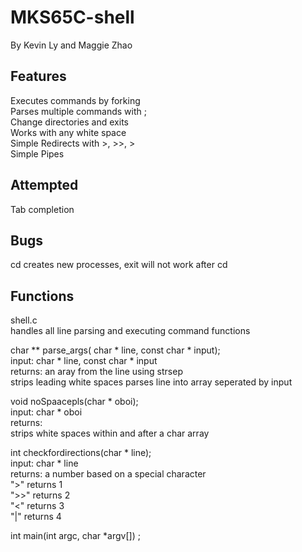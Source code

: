 # MKS65C-shell
By Kevin Ly and Maggie Zhao

## Features
  Executes commands by forking <br />
  Parses multiple commands with ;<br />
  Change directories and exits  <br />
  Works with any white space<br />
  Simple Redirects with >, >>, ><br />
  Simple Pipes<br />

## Attempted
  Tab completion

## Bugs
  cd creates new processes, exit will not work after cd



## Functions
shell.c <br />
handles all line parsing and executing command functions

char ** parse_args( char * line, const char * input);<br />
input: char * line, const char * input <br />
returns: an aray from the line using strsep<br />
strips leading white spaces parses line into array seperated by input<br />

void noSpaacepls(char * oboi);<br />
input: char * oboi<br />
returns:<br />
strips white spaces within and after a char array<br />

int checkfordirections(char * line); <br />
input: char * line<br />
returns: a number based on a special character<br />
">" returns 1<br />
">>" returns 2<br />
"<" returns 3<br />
"|" returns 4<br />

int main(int argc, char *argv[]) ;<br />
